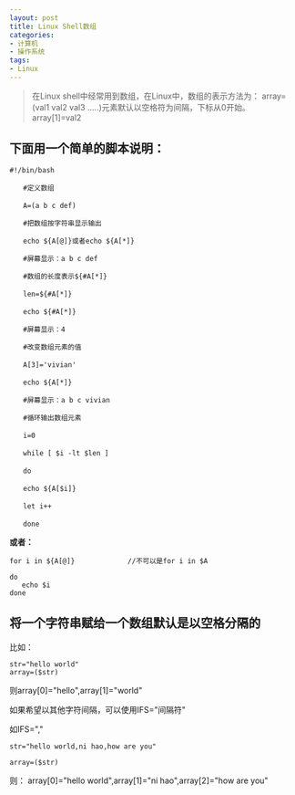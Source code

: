 ```yaml
---
layout: post
title: Linux Shell数组
categories:
- 计算机
- 操作系统
tags:
- Linux
---
```


>在Linux shell中经常用到数组，在Linux中，数组的表示方法为：
array=(val1 val2 val3 .....)元素默认以空格符为间隔，下标从0开始。array[1]=val2

## 下面用一个简单的脚本说明：

```
#!/bin/bash

　　#定义数组

　　A=(a b c def)

　　#把数组按字符串显示输出

　　echo ${A[@]}或者echo ${A[*]}

　　#屏幕显示：a b c def

　　#数组的长度表示${#A[*]}

　　len=${#A[*]}

　　echo ${#A[*]}

　　#屏幕显示：4

　　#改变数组元素的值

　　A[3]='vivian'

　　echo ${A[*]}

　　#屏幕显示：a b c vivian

　　#循环输出数组元素

　　i=0

　　while [ $i -lt $len ]

　　do

　　echo ${A[$i]}

　　let i++

　　done
```

**或者：**


```
for i in ${A[@]}             //不可以是for i in $A

do
   echo $i
done
```


## 将一个字符串赋给一个数组默认是以空格分隔的

比如：

```
str="hello world"
array=($str)
```

则array[0]="hello",array[1]="world"

如果希望以其他字符间隔，可以使用IFS="间隔符"

如IFS=","
```
str="hello world,ni hao,how are you"

array=($str)
```
则：
array[0]="hello world",array[1]="ni hao",array[2]="how are you"